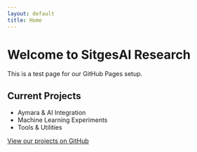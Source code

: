```yaml
---
layout: default
title: Home
---
```


# Welcome to SitgesAI Research

This is a test page for our GitHub Pages setup.

## Current Projects

- Aymara & AI Integration
- Machine Learning Experiments
- Tools & Utilities

[View our projects on GitHub](https://github.com/SitgesAI/julius-chat-system)

